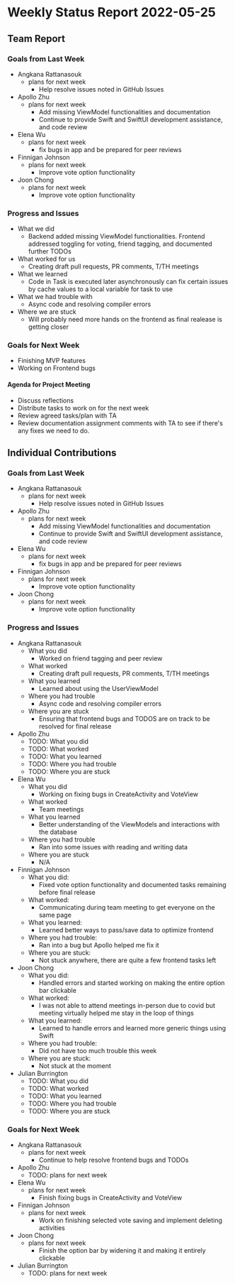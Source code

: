 # Weekly Status Report 2022-05-25

## Team Report

### Goals from Last Week

- Angkana Rattanasouk
    - plans for next week
        - Help resolve issues noted in GitHub Issues
- Apollo Zhu
    - plans for next week
        - Add missing ViewModel functionalities and documentation
        - Continue to provide Swift and SwiftUI development assistance, and code review
- Elena Wu
    - plans for next week
         - fix bugs in app and be prepared for peer reviews
- Finnigan Johnson
    - plans for next week
        - Improve vote option functionality
- Joon Chong
    - plans for next week
        -  Improve vote option functionality

### Progress and Issues

- What we did
    - Backend added missing ViewModel functionalities. Frontend addressed toggling for voting, friend tagging, and documented further TODOs
- What worked for us
    - Creating draft pull requests, PR comments, T/TH meetings
- What we learned
    - Code in Task is executed later asynchronously can fix certain issues by cache values to a local variable for task to use
- What we had trouble with
    - Async code and resolving compiler errors
- Where we are stuck
    - Will probably need more hands on the frontend as final realease is getting closer

### Goals for Next Week

- Finishing MVP features
- Working on Frontend bugs

#### Agenda for Project Meeting

- Discuss reflections
- Distribute tasks to work on for the next week
- Review agreed tasks/plan with TA
- Review documentation assignment comments with TA to see if there's any fixes we need to do. 

## Individual Contributions

### Goals from Last Week

- Angkana Rattanasouk
    - plans for next week
        - Help resolve issues noted in GitHub Issues
- Apollo Zhu
    - plans for next week
        - Add missing ViewModel functionalities and documentation
        - Continue to provide Swift and SwiftUI development assistance, and code review
- Elena Wu
    - plans for next week
         - fix bugs in app and be prepared for peer reviews
- Finnigan Johnson
    - plans for next week
        - Improve vote option functionality
- Joon Chong
    - plans for next week
        -  Improve vote option functionality

### Progress and Issues

- Angkana Rattanasouk
    - What you did
        - Worked on friend tagging and peer review
    - What worked
        - Creating draft pull requests, PR comments, T/TH meetings
    - What you learned
        - Learned about using the UserViewModel 
    - Where you had trouble
        - Async code and resolving compiler errors
    - Where you are stuck
        - Ensuring that frontend bugs and TODOS are on track to be resolved for final release
- Apollo Zhu
    - TODO: What you did
    - TODO: What worked
    - TODO: What you learned
    - TODO: Where you had trouble
    - TODO: Where you are stuck
- Elena Wu
    - What you did
        - Working on fixing bugs in CreateActivity and VoteView
    - What worked
        - Team meetings
    - What you learned
        - Better understanding of the ViewModels and interactions with the database
    - Where you had trouble
        - Ran into some issues with reading and writing data
    - Where you are stuck
        - N/A
- Finnigan Johnson
    - What you did:
      - Fixed vote option functionality and documented tasks remaining before final release
    - What worked:
      - Communicating during team meeting to get everyone on the same page
    - What you learned:
      - Learned better ways to pass/save data to optimize frontend
    - Where you had trouble:
      - Ran into a bug but Apollo helped me fix it
    - Where you are stuck:
      - Not stuck anywhere, there are quite a few frontend tasks left
- Joon Chong
    - What you did:
        -  Handled errors and started working on making the entire option bar clickable
    - What worked: 
        - I was not able to attend meetings in-person due to covid but 
          meeting virtually helped me stay in the loop of things
    - What you learned:
        - Learned to handle errors and learned more generic things using Swift
    - Where you had trouble:
        - Did not have too much trouble this week
    - Where you are stuck:
        - Not stuck at the moment 
- Julian Burrington
    - TODO: What you did
    - TODO: What worked
    - TODO: What you learned
    - TODO: Where you had trouble
    - TODO: Where you are stuck

### Goals for Next Week

- Angkana Rattanasouk
    - plans for next week
        - Continue to help resolve frontend bugs and TODOs
- Apollo Zhu
    - TODO: plans for next week
- Elena Wu
    - plans for next week
        - Finish fixing bugs in CreateActivity and VoteView
- Finnigan Johnson
    - plans for next week
        - Work on finishing selected vote saving and implement deleting activities
- Joon Chong
    - plans for next week
        - Finish the option bar by widening it and making it entirely clickable
- Julian Burrington
    - TODO: plans for next week
